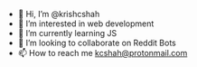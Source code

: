 - 👋 Hi, I’m @krishcshah
- 👀 I’m interested in web development
- 🌱 I’m currently learning JS
- 💞️ I’m looking to collaborate on Reddit Bots
- 📫 How to reach me kcshah@protonmail.com

<!---
krishcshah/krishcshah is a ✨ special ✨ repository because its `README.md` (this file) appears on your GitHub profile.
You can click the Preview link to take a look at your changes.
--->
